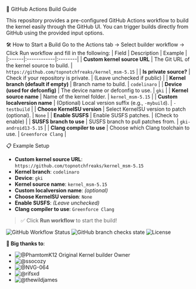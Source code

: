 🚀 GitHub Actions Build Guide

This repository provides a pre-configured GitHub Actions workflow to build the kernel easily through the GitHub UI.
You can trigger builds directly from GitHub using the provided input options.

🛠 How to Start a Build
Go to the Actions tab → Select builder workflow → Click Run workflow and fill in the following:
| Field | Description | Example |
|:------|:------------|:--------|
| **Custom kernel source URL** | The Git URL of the kernel source to build. | `https://github.com/topnotchfreaks/kernel_msm-5.15` |
| **Is private source?** | Check if your repository is private. | (Leave unchecked if public) |
| **Kernel branch (default if empty)** | Branch name to build. | `codelinaro` |
| **Device (used for defconfig)** | The device name or defconfig to use. | `gki` |
| **Kernel source name** | Name of the kernel folder. | `kernel_msm-5.15` |
| **Custom localversion name** | (Optional) Local version suffix (e.g., `-mybuild`). | `-testbuild` |
| **Choose KernelSU version** | Select KernelSU version to patch (optional). | `None` |
| **Enable SUSFS** | Enable SUSFS patches. | (Check to enable) |
| **SUSFS branch to use** | SUSFS branch to pull patches from. | `gki-android13-5.15` |
| **Clang compiler to use** | Choose which Clang toolchain to use. | `Greenforce Clang` |

📋 Example Setup

- **Custom kernel source URL**: `https://github.com/topnotchfreaks/kernel_msm-5.15`
- **Kernel branch**: `codelinaro`
- **Device**: `gki`
- **Kernel source name**: `kernel_msm-5.15`
- **Custom localversion name**: *(optional)*
- **Choose KernelSU version**: `None`
- **Enable SUSFS**: *(Leave unchecked)*
- **Clang compiler to use**: `Greenforce Clang`

> ✅ Click **Run workflow** to start the build!


![GitHub Workflow Status](https://img.shields.io/github/actions/workflow/status/topnotchfreaks/kernel_msm-5.15/builder.yml?branch=builder)
![GitHub branch checks state](https://img.shields.io/github/checks-status/topnotchfreaks/kernel_msm-5.15/builder?branch=builder)
![License](https://img.shields.io/github/license/topnotchfreaks/kernel_msm-5.15)

**🤝 Big thanks to**:
- ![@PhamtomK12](https://github.com/PhamtomK12) Original Kernel builder Owner
- ![@ssocozy](https://github.com/ssocozy)
- ![@NVG-064](https://github.com/NVG-064)
- ![@rifsxd](https://github.com/rifsxd)
- ![@thewildjames](https://github.com/thewildjames)

